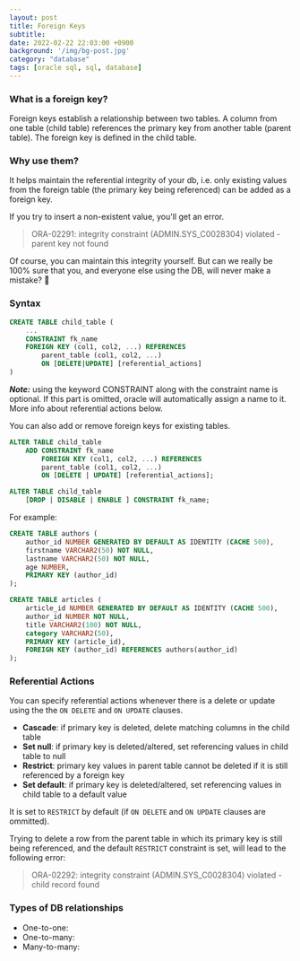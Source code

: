 ```yaml
---
layout: post
title: Foreign Keys
subtitle: 
date: 2022-02-22 22:03:00 +0900
background: '/img/bg-post.jpg'
category: "database"
tags: [oracle sql, sql, database]
---
```


### What is a foreign key?
Foreign keys establish a relationship between two tables. A column from one table (child table) references the primary key from another table (parent table). The foreign key is defined in the child table. 

### Why use them?
It helps maintain the referential integrity of your db, i.e. only existing values from the foreign table (the primary key being referenced) can be added as a foreign key.

If you try to insert a non-existent value, you'll get an error.
>ORA-02291: integrity constraint (ADMIN.SYS_C0028304) violated - parent key not found

Of course, you can maintain this integrity yourself. But can we really be 100% sure that you, and everyone else using the DB, will never make a mistake? :shrug:

### Syntax
```sql
CREATE TABLE child_table (
    ...
    CONSTRAINT fk_name
    FOREIGN KEY (col1, col2, ...) REFERENCES 
        parent_table (col1, col2, ...)
        ON [DELETE|UPDATE] [referential_actions]
)
```

***Note:*** using the keyword CONSTRAINT along with the constraint name is optional. If this part is omitted, oracle will automatically assign a name to it.  
More info about referential actions below.

You can also add or remove foreign keys for existing tables.
```sql
ALTER TABLE child_table
    ADD CONSTRAINT fk_name
        FOREIGN KEY (col1, col2, ...) REFERENCES 
        parent_table (col1, col2, ...)
        ON [DELETE | UPDATE] [referential_actions];

ALTER TABLE child_table
    [DROP | DISABLE | ENABLE ] CONSTRAINT fk_name;
```



For example:
```sql
CREATE TABLE authors (
    author_id NUMBER GENERATED BY DEFAULT AS IDENTITY (CACHE 500),
    firstname VARCHAR2(50) NOT NULL,
    lastname VARCHAR2(50) NOT NULL,
    age NUMBER,
    PRIMARY KEY (author_id)
);

CREATE TABLE articles (
    article_id NUMBER GENERATED BY DEFAULT AS IDENTITY (CACHE 500),
    author_id NUMBER NOT NULL,
    title VARCHAR2(100) NOT NULL,
    category VARCHAR2(50),
    PRIMARY KEY (article_id),
    FOREIGN KEY (author_id) REFERENCES authors(author_id)
);
```

### Referential Actions
You can specify referential actions whenever there is a delete or update using the the `ON DELETE` and `ON UPDATE` clauses.
* **Cascade**: if primary key is deleted, delete matching columns in the child table
* **Set null**: if primary key is deleted/altered, set referencing values in child table to null
* **Restrict**: primary key values in parent table cannot be deleted if it is still referenced by a foreign key
* **Set default**: if primary key is deleted/altered, set referencing values in child table to a default value  

It is set to `RESTRICT` by default (if `ON DELETE` and `ON UPDATE` clauses are ommitted).

Trying to delete a row from the parent table in which its primary key is still being referenced, and the default `RESTRICT` constraint is set, will lead to the following error:
> ORA-02292: integrity constraint (ADMIN.SYS_C0028304) violated - child record found


### Types of DB relationships
* One-to-one: 
* One-to-many: 
* Many-to-many: 